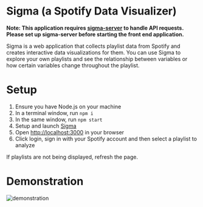 # Sigma (a Spotify Data Visualizer)

**Note: This application requires [sigma-server](https://github.com/farazsfh/sigma-server) to handle API requests. Please set up sigma-server before starting the front end application.**

Sigma is a web application that collects playlist data from Spotify and creates interactive data visualizations for them. You can use Sigma to explore your own playlists and see the relationship between variables or how certain variables change throughout the playlist.

# Setup
1. Ensure you have Node.js on your machine
2. In a terminal window, run `npm i`
3. In the same window, run `npm start`
4. Setup and launch [Sigma](https://github.com/farazsfh/sigma/)
5. Open [http://localhost:3000](http://localhost:3000) in your browser
6. Click login, sign in with your Spotify account and then select a playlist to analyze

If playlists are not being displayed, refresh the page.

# Demonstration
![demonstration](https://thumbs.gfycat.com/MadeupThoroughAoudad-size_restricted.gif)
